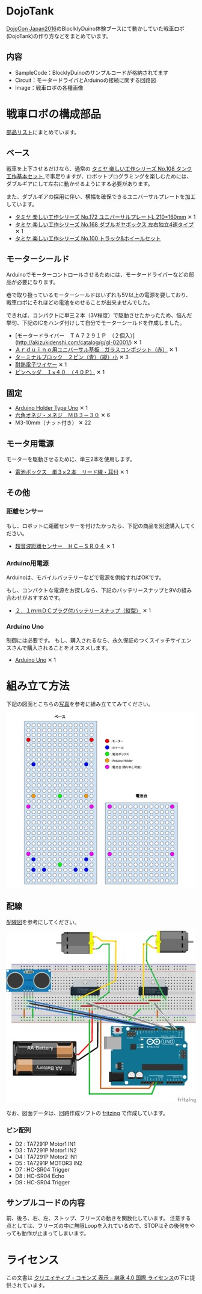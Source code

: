 # DojoTank
[DojoCon Japan2016](http://dojocon.coderdojo.jp/)のBloclklyDuino体験ブースにて動かしていた戦車ロボ(DojoTank)の作り方などをまとめています。

## 内容
- SampleCode：BlocklyDuinoのサンプルコードが格納されてます
- Circuit：モータードライバとArduinoの接続に関する回路図
- Image：戦車ロボの各種画像

# 戦車ロボの構成部品
[部品リスト](https://docs.google.com/spreadsheets/d/1GFMyF7QKVoaPNvtzkHuXjzPc7Tc-55D2XxNh2L3xb0M/edit?usp=sharing)にまとめています。

## ベース
戦車を上下させるだけなら、通常の [タミヤ 楽しい工作シリーズ No.108 タンク工作基本セット ](http://amzn.to/2cnUZjh) で事足りますが、ロボットプログラミングを楽しむためには、ダブルギアにして左右に動かせるようにする必要があります。

また、ダブルギアの採用に伴い、横幅を確保できるユニバーサルプレートを加工しています。

- [タミヤ 楽しい工作シリーズ No.172 ユニバーサルプレートL 210×160mm](http://amzn.to/2bK1uIy) ✕ 1
- [タミヤ 楽しい工作シリーズ No.168 ダブルギヤボックス 左右独立4速タイプ](http://amzn.to/2bKeBOK) ✕ 1
- [タミヤ 楽しい工作シリーズ No.100 トラック&ホイールセット ](http://amzn.to/2bKexi0)

## モーターシールド
Arduinoでモーターコントロールさせるためには、モータードライバーなどの部品が必要になります。

巷で取り扱っているモーターシールドはいずれも5V以上の電源を要しており、戦車ロボにそれほどの電池をのせることが出来ませんでした。

できれば、コンパクトに単三２本（3V程度）で駆動させたかったため、悩んだ挙句、下記のICをハンダ付けして自分でモーターシールドを作成しました。

- [モータードライバー　ＴＡ７２９１Ｐ　（２個入）] (http://akizukidenshi.com/catalog/g/gI-02001/)  ✕ 1
- [Ａｒｄｕｉｎｏ用ユニバーサル基板　ガラスコンポジット（赤）](http://akizukidenshi.com/catalog/g/gP-09624/) ✕ 1
- [ターミナルブロック　２ピン（青）（縦）小](http://akizukidenshi.com/catalog/g/gP-01306/) ✕ 3
- [耐熱電子ワイヤー](http://akizukidenshi.com/catalog/g/gP-10672/) ✕ 1
- [ピンヘッダ　１×４０　（４０Ｐ）](http://akizukidenshi.com/catalog/g/gC-00167/) ✕ 1

## 固定
- [Arduino Holder Type Uno](http://akizukidenshi.com/catalog/g/gP-09397/) ✕ 1
- [六角オネジ・メネジ　ＭＢ３－３０](http://akizukidenshi.com/catalog/g/gP-07322/) ✕ 6
- M3-10mm（ナット付き） ✕ 22

## モータ用電源
モーターを駆動させるために、単三2本を使用します。
- [電池ボックス　単３×２本　リード線・耳付](http://akizukidenshi.com/catalog/g/gP-02679/) ✕ 1

## その他
### 距離センサー
もし、ロボットに距離センサーを付けたかったら、下記の商品を別途購入してください。

- [超音波距離センサー　ＨＣ－ＳＲ０４](http://akizukidenshi.com/catalog/g/gM-11009/) ✕ 1

### Arduino用電源
Arduinoは、モバイルバッテリーなどで電源を供給すればOKです。

もし、コンパクトな電源をお探しなら、下記のバッテリースナップと9Vの組み合わせがおすすめです。

- [２．１ｍｍＤＣプラグ付バッテリースナップ（縦型）](http://akizukidenshi.com/catalog/g/gP-07356/) ✕ 1

### Arduino Uno
制御には必要です。
もし、購入されるなら、永久保証のつくスイッチサイエンスさんで購入されることをオススメします。

- [Arduino Uno](http://amzn.to/2bK1YOV) ✕ 1
# 組み立て方法
下記の図面とこちらの[写真](https://goo.gl/photos/RhmUzpuK7QpetXwV8)を参考に組み立ててみてください。

![組み立て図面](./Image/plate.png)

## 配線
[配線図](./Circuit/tamiya-robo.fzz)を参考にしてください。

![配膳図](./Image/circuit.png)

なお、図面データは、回路作成ソフトの [fritzing](http://fritzing.org/projects/) で作成しています。

### ピン配列
- D2 : TA7291P Motor1 IN1
- D3 : TA7291P Motor1 IN2
- D4 : TA7291P Motor2 IN1
- D5 : TA7291P MOTOR3 IN2
- D7 : HC-SR04 Trigger
- D8 : HC-SR04 Echo
- D9 : HC-SR04 Trigger
 
## サンプルコードの内容
前、後ろ、右、左、ストップ、フリーズの動きを関数化しています。
注意する点としては、フリーズの中に無限Loopを入れているので、STOPはその後何をやっても動作が止まってしまいます。

# ライセンス
この文書は [クリエイティブ・コモンズ 表示 – 継承 4.0 国際 ライセンス](https://creativecommons.org/licenses/by-sa/4.0/)の下に提供されています。